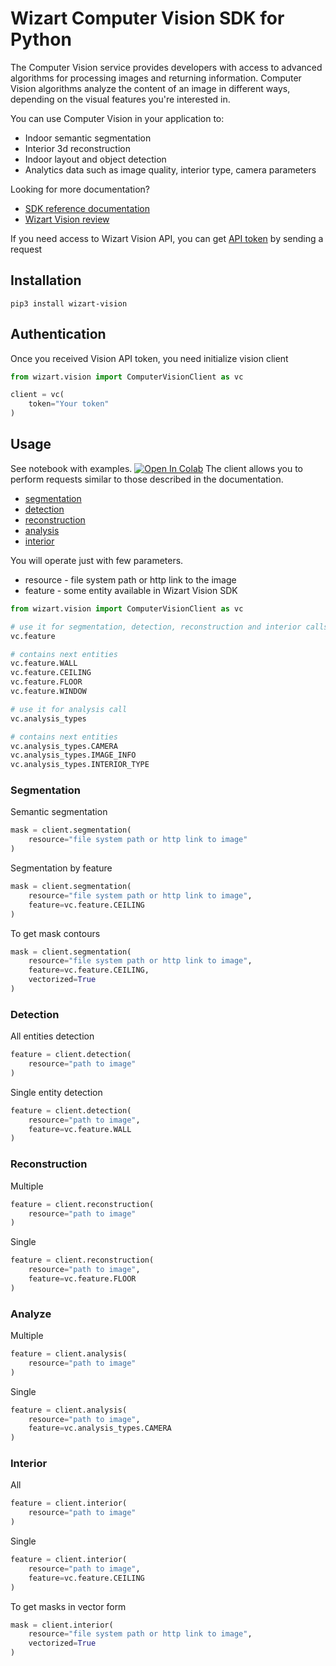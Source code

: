 # Wizart Computer Vision SDK for Python

The Computer Vision service provides developers with access to advanced algorithms for processing images and returning information. Computer Vision algorithms analyze the content of an image in different ways, depending on the visual features you're interested in.

You can use Computer Vision in your application to:
- Indoor semantic segmentation
- Interior 3d reconstruction
- Indoor layout and object detection
- Analytics data such as image quality, interior type, camera parameters

Looking for more documentation?

* [SDK reference documentation](https://vision-api.wizart.ai/)
* [Wizart Vision review](https://wizart.ai/vision-api)

If you need access to Wizart Vision API, you can get [API token](https://wizart.ai/trial?source=vision_api) by sending a request

## Installation
```shell
pip3 install wizart-vision
```
## Authentication
Once you received Vision API token, you need initialize vision client
```python
from wizart.vision import ComputerVisionClient as vc

client = vc(
    token="Your token"
)
```
## Usage
See notebook with examples.
[![Open In Colab](https://colab.research.google.com/assets/colab-badge.svg)](https://colab.research.google.com/github/wizart-tech/wizart-sdk-for-python/blob/main/wizart-example.ipynb)
The client allows you to perform requests similar to those described in the documentation.
* [segmentation](https://vision-api.wizart.ai/#815786b5-c8a5-42fa-94d5-f7a546e7804b)
* [detection](https://vision-api.wizart.ai/#c07fcc19-4b45-4803-b9cf-e1ab85100ed6)
* [reconstruction](https://vision-api.wizart.ai/#7d66e46a-e70f-4806-9a4d-a63659bf4ad3)
* [analysis](https://vision-api.wizart.ai/#29213748-6fe3-4086-ac90-ae8fe8b1bb7f)
* [interior](https://vision-api.wizart.ai/#c2d17dae-e9cc-4c3f-8097-5201524e015a)

You will operate just with few parameters.

- resource - file system path or http link to the image
- feature - some entity available in Wizart Vision SDK

```python
from wizart.vision import ComputerVisionClient as vc

# use it for segmentation, detection, reconstruction and interior calls
vc.feature

# contains next entities
vc.feature.WALL
vc.feature.CEILING
vc.feature.FLOOR
vc.feature.WINDOW

# use it for analysis call
vc.analysis_types

# contains next entities
vc.analysis_types.CAMERA
vc.analysis_types.IMAGE_INFO
vc.analysis_types.INTERIOR_TYPE
```

### Segmentation
Semantic segmentation
```python
mask = client.segmentation(
    resource="file system path or http link to image"
)
```
Segmentation by feature
```python
mask = client.segmentation(
    resource="file system path or http link to image",
    feature=vc.feature.CEILING
)
```
To get mask contours
```python
mask = client.segmentation(
    resource="file system path or http link to image",
    feature=vc.feature.CEILING,
    vectorized=True
)
```

### Detection
All entities detection
```python
feature = client.detection(
    resource="path to image"
)
```
Single entity detection
```python
feature = client.detection(
    resource="path to image",
    feature=vc.feature.WALL
)
```
### Reconstruction
Multiple 
```python
feature = client.reconstruction(
    resource="path to image"
)
```
Single 
```python
feature = client.reconstruction(
    resource="path to image",
    feature=vc.feature.FLOOR
)
```
### Analyze
Multiple 
```python
feature = client.analysis(
    resource="path to image"
)
```
Single 
```python
feature = client.analysis(
    resource="path to image",
    feature=vc.analysis_types.CAMERA
)
```
### Interior
All
```python
feature = client.interior(
    resource="path to image"
)
```
Single 
```python
feature = client.interior(
    resource="path to image",
    feature=vc.feature.CEILING
)
```
To get masks in vector form
```python
mask = client.interior(
    resource="file system path or http link to image",
    vectorized=True
)
```
